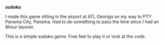 <b>sudoku</b>

I made this game sitting in the airport at ATL Georiga on my way to PTY Panama City, Panama. Had to do something to pass
the time since I had an 8hour layover.

This is a simple sudoku game. Free feel to play it or look at the code.

